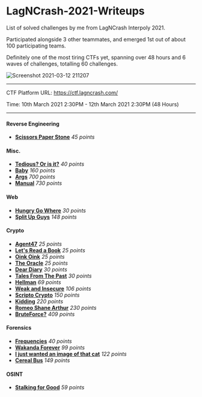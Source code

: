 # LagNCrash-2021-Writeups

List of solved challenges by me from LagNCrash Interpoly 2021.

Participated alongside 3 other teammates, and emerged 1st out of about 100 participating teams.

Definitely one of the most tiring CTFs yet, spanning over 48 hours and 6 waves of challenges, totalling 60 challenges.

![Screenshot 2021-03-12 211207](https://user-images.githubusercontent.com/76640319/110944615-a48d4280-8377-11eb-9e18-d9b05fcccd31.png)

---

CTF Platform URL: https://ctf.lagncrash.com/

Time: 10th March 2021 2:30PM - 12th March 2021 2:30PM (48 Hours)

---

#### Reverse Engineering

- **[Scissors Paper Stone](https://github.com/caprinux/LagNCrash/tree/main/Writeups/RE/Scissors%20Paper%20Stone)** _45 points_

#### Misc.

- **[Tedious? Or is it?](https://github.com/caprinux/LagNCrash/tree/main/Writeups/Misc/Tedious)** _40 points_
- **[Baby](https://github.com/caprinux/LagNCrash/tree/main/Writeups/Misc/Baby)** _160 points_
- **[Args](https://github.com/caprinux/LagNCrash/tree/main/Writeups/Misc/Args)** _700 points_
- **[Manual](https://github.com/caprinux/LagNCrash/tree/main/Writeups/Misc/Manual)** _730 points_

#### Web

- **[Hungry Go Where]()** _30 points_
- **[Split Up Guys]()** _148 points_

#### Crypto

- **[Agent47]()** _25 points_
- **[Let's Read a Book]()** _25 points_
- **[Oink Oink]()** _25 points_
- **[The Oracle]()** _25 points_
- **[Dear Diary]()** _30 points_
- **[Tales From The Past]()** _30 points_
- **[Hellman]()** _69 points_
- **[Weak and Insecure]()** _106 points_
- **[Scripto Crypto]()** _150 points_
- **[Kidding]()** _220 points_
- **[Romeo Shane Arthur]()** _230 points_
- **[BruteForce?]()** _409 points_

#### Forensics

- **[Frequencies]()** _40 points_
- **[Wakanda Forever]()** _99 points_
- **[I just wanted an image of that cat]()** _122 points_
- **[Cereal Bus]()** _149 points_

#### OSINT

- **[Stalking for Good]()** _59 points_
